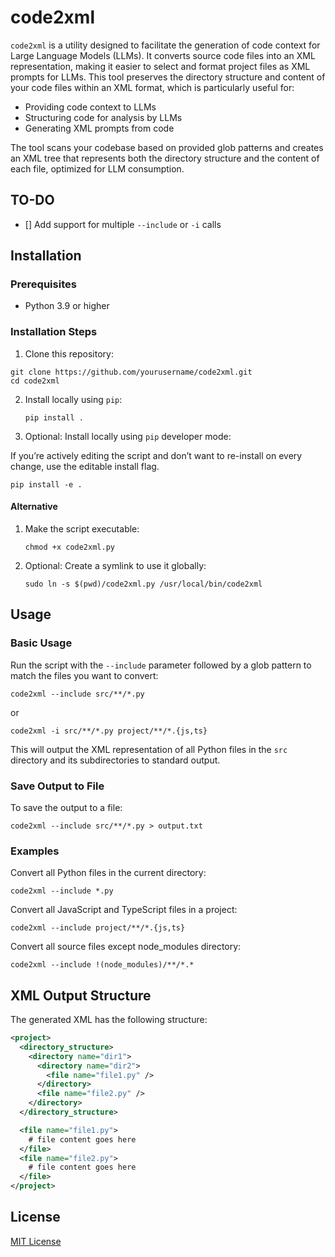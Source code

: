 # code2xml

`code2xml` is a utility designed to facilitate the generation of code context for Large Language Models (LLMs). It converts source code files into an XML representation, making it easier to select and format project files as XML prompts for LLMs. This tool preserves the directory structure and content of your code files within an XML format, which is particularly useful for:

- Providing code context to LLMs
- Structuring code for analysis by LLMs
- Generating XML prompts from code

The tool scans your codebase based on provided glob patterns and creates an XML tree that represents both the directory structure and the content of each file, optimized for LLM consumption.

## TO-DO

- [] Add support for multiple `--include` or `-i` calls

## Installation

### Prerequisites

- Python 3.9 or higher

### Installation Steps

1. Clone this repository:

```
git clone https://github.com/yourusername/code2xml.git
cd code2xml
```

2. Install locally using `pip`:
   ```
   pip install .
   ```

3. Optional: Install locally using `pip` developer mode:

  If you’re actively editing the script and don’t want to re-install on every change, use the editable install flag.
  
  ```
  pip install -e .
  ```

#### Alternative

1. Make the script executable:
   ```
   chmod +x code2xml.py
   ```

2. Optional: Create a symlink to use it globally:
   ```
   sudo ln -s $(pwd)/code2xml.py /usr/local/bin/code2xml
   ```

## Usage

### Basic Usage

Run the script with the `--include` parameter followed by a glob pattern to match the files you want to convert:

```
code2xml --include src/**/*.py
```

or

```
code2xml -i src/**/*.py project/**/*.{js,ts}
```

This will output the XML representation of all Python files in the `src` directory and its subdirectories to standard output.

### Save Output to File

To save the output to a file:

```
code2xml --include src/**/*.py > output.txt
```

### Examples

Convert all Python files in the current directory:
```
code2xml --include *.py
```

Convert all JavaScript and TypeScript files in a project:
```
code2xml --include project/**/*.{js,ts}
```

Convert all source files except node_modules directory:
```
code2xml --include !(node_modules)/**/*.*
```

## XML Output Structure

The generated XML has the following structure:

```xml
<project>
  <directory_structure>
    <directory name="dir1">
      <directory name="dir2">
        <file name="file1.py" />
      </directory>
      <file name="file2.py" />
    </directory>
  </directory_structure>

  <file name="file1.py">
    # file content goes here
  </file>
  <file name="file2.py">
    # file content goes here
  </file>
</project>
```

## License

[MIT License](LICENSE)